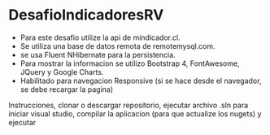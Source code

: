 # DesafioIndicadoresRV
- Para este desafio utilize la api de mindicador.cl.
- Se utiliza una base de datos remota de remotemysql.com.
- se usa Fluent NHibernate para la persistencia.
- Para mostrar la informacion se utilizo Bootstrap 4, FontAwesome, JQuery y Google Charts.
- Habilitado para navegacion Responsive (si se hace desde el navegador, se debe recargar la pagina)


Instrucciones, clonar o descargar repositorio, ejecutar archivo .sln para iniciar visual studio, compilar la aplicacion (para que actualize los nugets) y ejecutar

